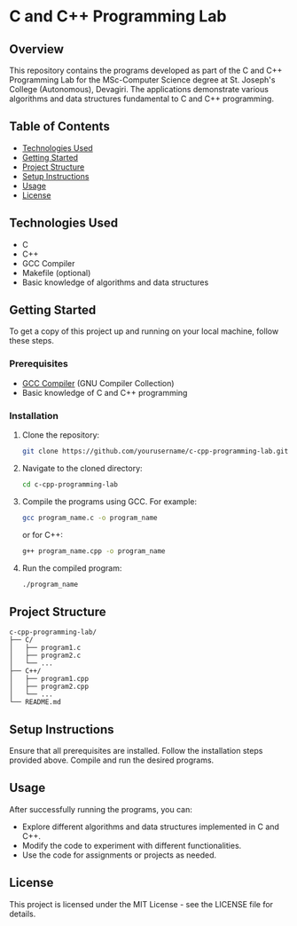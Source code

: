 # C and C++ Programming Lab

## Overview

This repository contains the programs developed as part of the C and C++ Programming Lab for the MSc-Computer Science degree at St. Joseph's College (Autonomous), Devagiri. The applications demonstrate various algorithms and data structures fundamental to C and C++ programming.

## Table of Contents

- [Technologies Used](#technologies-used)
- [Getting Started](#getting-started)
- [Project Structure](#project-structure)
- [Setup Instructions](#setup-instructions)
- [Usage](#usage)
- [License](#license)

## Technologies Used

- C
- C++
- GCC Compiler
- Makefile (optional)
- Basic knowledge of algorithms and data structures

## Getting Started

To get a copy of this project up and running on your local machine, follow these steps.

### Prerequisites

- [GCC Compiler](https://gcc.gnu.org/) (GNU Compiler Collection)
- Basic knowledge of C and C++ programming

### Installation

1. Clone the repository:
   ```sh
   git clone https://github.com/yourusername/c-cpp-programming-lab.git
   ```

2. Navigate to the cloned directory:
   ```sh
   cd c-cpp-programming-lab
   ```

3. Compile the programs using GCC. For example:
   ```sh
   gcc program_name.c -o program_name
   ```
   or for C++:
   ```sh
   g++ program_name.cpp -o program_name
   ```

4. Run the compiled program:
   ```sh
   ./program_name
   ```

## Project Structure

```
c-cpp-programming-lab/
├── C/
│   ├── program1.c
│   ├── program2.c
│   └── ...
├── C++/
│   ├── program1.cpp
│   ├── program2.cpp
│   └── ...
└── README.md
```

## Setup Instructions
Ensure that all prerequisites are installed. Follow the installation steps provided above. Compile and run the desired programs.

## Usage
After successfully running the programs, you can:

- Explore different algorithms and data structures implemented in C and C++.
- Modify the code to experiment with different functionalities.
- Use the code for assignments or projects as needed.

## License
This project is licensed under the MIT License - see the LICENSE file for details.
